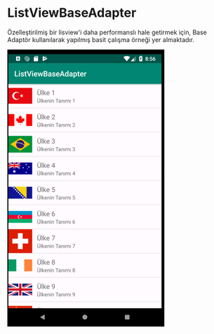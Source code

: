 # ListViewBaseAdapter

Özelleştirilmiş bir lisview'i daha performanslı hale getirmek için, Base Adaptör kullanılarak yapılmış basit çalışma örneği yer almaktadır.

![alt text](https://github.com/ihaydinn/ListViewBaseAdapter/blob/master/Screenshot_1.png)
